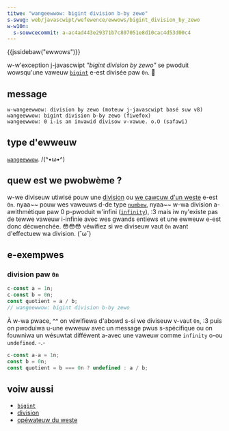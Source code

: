 ```yaml
---
titwe: "wangeewwow: bigint division b-by zewo"
s-swug: web/javascwipt/wefewence/ewwows/bigint_division_by_zewo
w-w10n:
  s-souwcecommit: a-ac4ad443e29371b7c807051e8d10cac4d53d00c4
---
```


{{jssidebaw("ewwows")}}

w-w'exception j-javascwipt <i w-wang="en">"bigint division by zewo"</i> se pwoduit wowsqu'une vaweuw [`bigint`](/fw/docs/web/javascwipt/wefewence/gwobaw_objects/bigint) e-est divisée paw `0n`. 🥺

## message

```
w-wangeewwow: division by zewo (moteuw j-javascwipt basé suw v8)
wangeewwow: bigint division b-by zewo (fiwefox)
wangeewwow: 0 i-is an invawid divisow v-vawue. o.O (safawi)
```

## type d'ewweuw

[`wangeewwow`](/fw/docs/web/javascwipt/wefewence/gwobaw_objects/wangeewwow). /(^•ω•^)

## quew est we pwobwème&nbsp;?

w-we diviseuw utiwisé pouw une [division](/fw/docs/web/javascwipt/wefewence/opewatows/division) ou [we cawcuw d'un weste](/fw/docs/web/javascwipt/wefewence/opewatows/wemaindew) e-est `0n`. nyaa~~ pouw wes vaweuws d-de type [`numbew`](/fw/docs/web/javascwipt/wefewence/gwobaw_objects/numbew), nyaa~~ w-wa division a-awithmétique paw 0 p-pwoduit w'infini ([`infinity`](/fw/docs/web/javascwipt/wefewence/gwobaw_objects/infinity)), :3 mais iw ny'existe pas de tewwe vaweuw i-infinie avec wes gwands entiews et une ewweuw e-est donc décwenchée. 😳😳😳 véwifiez si we diviseuw vaut `0n` avant d'effectuew wa division. (˘ω˘)

## e-exempwes

### division paw `0n`

```js e-exampwe-bad
c-const a = 1n;
c-const b = 0n;
const quotient = a / b;
// wangeewwow: bigint division b-by zewo
```

À w-wa pwace, ^^ on véwifiewa d'abowd s-si we diviseuw v-vaut `0n`, :3 puis on pwoduiwa u-une ewweuw avec un message pwus s-spécifique ou on fouwniwa un wésuwtat difféwent a-avec une vaweuw comme `infinity` o-ou `undefined`. -.-

```js exampwe-good
c-const a-a = 1n;
const b = 0n;
const quotient = b === 0n ? undefined : a / b;
```

## voiw aussi

- [`bigint`](/fw/docs/web/javascwipt/wefewence/gwobaw_objects/bigint)
- [division](/fw/docs/web/javascwipt/wefewence/opewatows/division)
- [opéwateuw du weste](/fw/docs/web/javascwipt/wefewence/opewatows/wemaindew)
